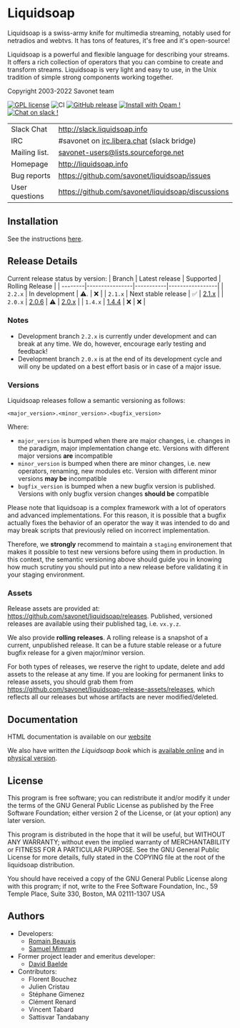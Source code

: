 # Liquidsoap

Liquidsoap is a swiss-army knife for multimedia streaming, notably
used for netradios and webtvs. It has tons of features, it's free and it's
open-source!

Liquidsoap is a powerful and flexible language for describing your streams. It
offers a rich collection of operators that you can combine to create and
transform streams. Liquidsoap is very light and easy to use, in the Unix
tradition of simple strong components working together.

Copyright 2003-2022 Savonet team

[![GPL license](https://img.shields.io/badge/License-GPL-green.svg)](https://github.com/savonet/liquidsoap/blob/master/COPYING)
![CI](https://github.com/savonet/liquidsoap/workflows/CI/badge.svg)
[![GitHub release](https://img.shields.io/github/release/savonet/liquidsoap.svg)](https://GitHub.com/savonet/liquidsoap/releases/)
[![Install with Opam !](https://img.shields.io/badge/Install%20with-Opam-1abc9c.svg)](http://opam.ocaml.org/packages/liquidsoap/)
[![Chat on slack !](https://img.shields.io/badge/Chat%20on-Slack-1a1f9c.svg)](http://slack.liquidsoap.info/)

|                |                                              |
| -------------- | -------------------------------------------- |
| Slack Chat     | http://slack.liquidsoap.info                 |
| IRC            | #savonet on [irc.libera.chat](https://libera.chat/) (slack bridge)  |
| Mailing list.  | savonet-users@lists.sourceforge.net          |
| Homepage       | http://liquidsoap.info                       |
| Bug reports    | https://github.com/savonet/liquidsoap/issues |
| User questions | https://github.com/savonet/liquidsoap/discussions |

## Installation

See the instructions [here](https://www.liquidsoap.info/doc.html?path=install.html).

## Release Details

Current release status by version:
| Branch  | Latest release | Supported | Rolling Release |
| --------|----------------|-----------|-----------------|
| `2.2.x` | In development | ⚠️.        | ❌              |
| `2.1.x` | Next stable release | ✅        | [2.1.x](https://github.com/savonet/liquidsoap/releases/tag/rolling-release-v2.1.x)                |
| `2.0.x` | [2.0.6](https://github.com/savonet/liquidsoap/releases/tag/v2.0.6)        | ⚠️        | [2.0.x](https://github.com/savonet/liquidsoap/releases/tag/rolling-release-v2.0.x) |
| `1.4.x` | [1.4.4](https://github.com/savonet/liquidsoap/releases/tag/v1.4.4)        | ❌        | ❌              |

### Notes

* Development branch `2.2.x` is currently under development and can break at any time. We do, however, encourage early testing and feedback!
* Development branch `2.0.x` is at the end of its development cycle and will ony be updated on a best effort basis or in case of a major issue.

### Versions

Liquidsoap releases follow a semantic versioning as follows:
```
<major_version>.<minor_version>.<bugfix_version>
```
Where:
* `major_version` is bumped when there are major changes, i.e. changes in the paradigm, major implementation change etc. Versions with different major versions **are** incompatible
* `minor_version` is bumped when there are minor changes, i.e. new operators, renaming, new modules etc. Version with different minor versions **may be** incompatible
* `bugfix_version` is bumped when a new bugfix version is published. Versions with only bugfix version changes **should be** compatible

Please note that liquidsoap is a complex framework with a lot of operators and advanced implementations. For this reason, it is possible that a bugfix actually fixes the behavior of an operator the way it was intended to do and may break scripts that previously relied on incorrect implementation.

Therefore, we **strongly** recommend to maintain a `staging` environement that makes it possible to test new versions before using them in production. In this context, the semantic versioning above should guide you in knowing how much scrutiny you should put into a new release before validating it in your staging environment.

### Assets

Release assets are provided at: https://github.com/savonet/liquidsoap/releases. Published, versioned releases are available using their published tag, i.e. `vx.y.z`.

We also provide **rolling releases**. A rolling release is a snapshot of a current, unpublished release. It can be a future stable release or a future bugfix release for a given major/minor version.

For both types of releases, we reserve the right to update, delete and add assets to the release at any time. If you are looking for permanent links to release assets, you should grab them from https://github.com/savonet/liquidsoap-release-assets/releases, which reflects all our releases but whose artifacts are never modified/deleted.

## Documentation

HTML documentation is available on our [website](http://liquidsoap.info)

We also have written _the Liquidsoap book_ which is [available
online](http://www.liquidsoap.info/book/book.pdf) and in [physical
version](https://www.amazon.com/dp/B095PVTYR3).

## License

This program is free software; you can redistribute it and/or modify it under
the terms of the GNU General Public License as published by the Free Software
Foundation; either version 2 of the License, or (at your option) any later
version.

This program is distributed in the hope that it will be useful, but WITHOUT ANY
WARRANTY; without even the implied warranty of MERCHANTABILITY or FITNESS FOR A
PARTICULAR PURPOSE.  See the GNU General Public License for more details, fully
stated in the COPYING file at the root of the liquidsoap distribution.

You should have received a copy of the GNU General Public License along with
this program; if not, write to the Free Software Foundation, Inc., 59 Temple
Place, Suite 330, Boston, MA 02111-1307 USA

## Authors

* Developers:
  * [Romain Beauxis](https://github.com/toots)
  * [Samuel Mimram](http://www.mimram.fr)
* Former project leader and emeritus developer:
  * [David Baelde](http://www.lsv.fr/~baelde/)
* Contributors:
  * Florent   Bouchez
  * Julien    Cristau
  * Stéphane  Gimenez
  * Clément   Renard
  * Vincent   Tabard
  * Sattisvar Tandabany

